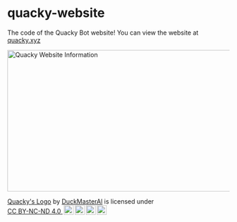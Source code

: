 # quacky-website
The code of the Quacky Bot website! You can view the website at [quacky.xyz](https://quacky.xyz)

<img src="https://socialify.git.ci/quacky-bot/quacky-website/image?description=1&descriptionEditable=The%20Quacky%20Bot%20Website!&font=Raleway&forks=1&issues=1&language=1&logo=https%3A%2F%2Fquacky.xyz%2Ffiles%2Favatar.png&owner=1&pattern=Circuit%20Board&pulls=1&stargazers=1&theme=Light" alt="Quacky Website Information" width="640" height="320" />

<p xmlns:cc="http://creativecommons.org/ns#" xmlns:dct="http://purl.org/dc/terms/"><a property="dct:title" rel="cc:attributionURL" href="https://quacky.xyz/files/avatar.png">Quacky's Logo</a> by <a rel="cc:attributionURL dct:creator" property="cc:attributionName" href="https://bduck.xyz/legal">DuckMasterAl</a> is licensed under <a href="http://creativecommons.org/licenses/by-nc-nd/4.0/?ref=chooser-v1" target="_blank" rel="license noopener noreferrer" style="display:inline-block;">CC BY-NC-ND 4.0 <img height=22px style="height:22px!important;margin-left:3px;vertical-align:text-bottom;" src="https://mirrors.creativecommons.org/presskit/icons/cc.svg?ref=chooser-v1"><img height=22px style="height:22px!important;margin-left:3px;vertical-align:text-bottom;" src="https://mirrors.creativecommons.org/presskit/icons/by.svg?ref=chooser-v1"><img height=22px style="height:22px!important;margin-left:3px;vertical-align:text-bottom;" src="https://mirrors.creativecommons.org/presskit/icons/nc.svg?ref=chooser-v1"><img height=22px style="height:22px!important;margin-left:3px;vertical-align:text-bottom;" src="https://mirrors.creativecommons.org/presskit/icons/nd.svg?ref=chooser-v1"></a></p>
